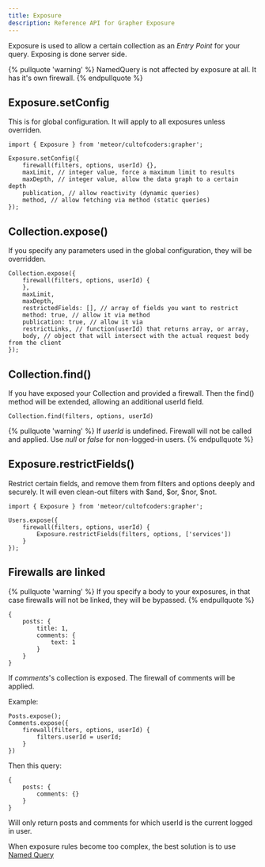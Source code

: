 ```yaml
---
title: Exposure
description: Reference API for Grapher Exposure
---
```


Exposure is used to allow a certain collection as an *Entry Point* for your query. Exposing is done server side.

{% pullquote 'warning' %}
NamedQuery is not affected by exposure at all. It has it's own firewall.
{% endpullquote %}

## Exposure.setConfig
This is for global configuration. It will apply to all exposures unless overriden.

```
import { Exposure } from 'meteor/cultofcoders:grapher';

Exposure.setConfig({
    firewall(filters, options, userId) {}, 
    maxLimit, // integer value, force a maximum limit to results
    maxDepth, // integer value, allow the data graph to a certain depth
    publication, // allow reactivity (dynamic queries)
    method, // allow fetching via method (static queries)
});
```

## Collection.expose()

If you specify any parameters used in the global configuration, they will be overridden.

```
Collection.expose({
    firewall(filters, options, userId) {
    },
    maxLimit,
    maxDepth,
    restrictedFields: [], // array of fields you want to restrict
    method: true, // allow it via method
    publication: true, // allow it via 
    restrictLinks, // function(userId) that returns array, or array,
    body, // object that will intersect with the actual request body from the client
});
```

## Collection.find()

If you have exposed your Collection and provided a firewall. Then the find() method will be extended, allowing an additional userId field.

```
Collection.find(filters, options, userId)
```

{% pullquote 'warning' %}
If *userId* is undefined. Firewall will not be called and applied. Use *null* or *false* for non-logged-in users.
{% endpullquote %}

## Exposure.restrictFields()

Restrict certain fields, and remove them from filters and options deeply and securely.
It will even clean-out filters with $and, $or, $nor, $not. 

```
import { Exposure } from 'meteor/cultofcoders:grapher';

Users.expose({
    firewall(filters, options, userId) {
        Exposure.restrictFields(filters, options, ['services'])
    }
});
```

## Firewalls are linked

{% pullquote 'warning' %}
If you specify a body to your exposures, in that case firewalls will not be linked, they will be bypassed.
{% endpullquote %}

```
{
    posts: {
        title: 1,
        comments: {
            text: 1
        }
    }
}
```

If *comments*'s collection is exposed. The firewall of comments will be applied.

Example:

```
Posts.expose();
Comments.expose({
    firewall(filters, options, userId) {
        filters.userId = userId;
    }
})
```

Then this query:

```
{
    posts: {
        comments: {}
    }
}
```

Will only return posts and comments for which userId is the current logged in user.

When exposure rules become too complex, the best solution is to use [Named Query](/api/namedQuery.html)